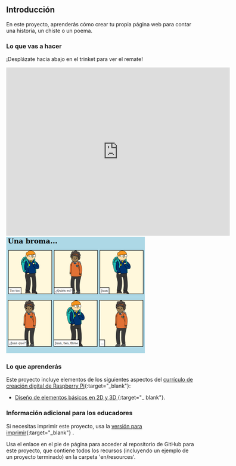 ## Introducción

En este proyecto, aprenderás cómo crear tu propia página web para contar una historia, un chiste o un poema.

### Lo que vas a hacer

¡Desplázate hacia abajo en el trinket para ver el remate!

<div class="trinket">
  <iframe src="https://trinket.io/embed/html/133f7ee5ed?outputOnly=true&start=result" width="600" height="450" frameborder="0" marginwidth="0" marginheight="0" allowfullscreen>
  </iframe>
  <img src="images/story-final.png">
</div>

### Lo que aprenderás

Este proyecto incluye elementos de los siguientes aspectos del [currículo de creación digital de Raspberry Pi](http://rpf.io/curriculum){:target="_blank"}:

+ [Diseño de elementos básicos en 2D y 3D ](https://www.raspberrypi.org/curriculum/design/creator){:target="_ blank"}.

### Información adicional para los educadores

Si necesitas imprimir este proyecto, usa la [versión para imprimir](https://projects.raspberrypi.org/es-ES/projects/tell-a-story/print){:target="_blank"} .

Usa el enlace en el pie de página para acceder al repositorio de GitHub para este proyecto, que contiene todos los recursos (incluyendo un ejemplo de un proyecto terminado) en la carpeta 'en/resources'.